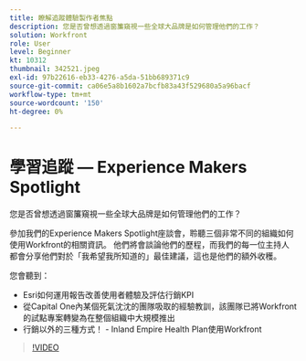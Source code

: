 ```yaml
---
title: 瞭解追蹤體驗製作者焦點
description: 您是否曾想透過窗簾窺視一些全球大品牌是如何管理他們的工作？
solution: Workfront
role: User
level: Beginner
kt: 10312
thumbnail: 342521.jpeg
exl-id: 97b22616-eb33-4276-a5da-51bb689371c9
source-git-commit: ca06e5a8b1602a7bcfb83a43f529680a5a96bacf
workflow-type: tm+mt
source-wordcount: '150'
ht-degree: 0%

---
```


# 學習追蹤 — Experience Makers Spotlight

您是否曾想透過窗簾窺視一些全球大品牌是如何管理他們的工作？

參加我們的Experience Makers Spotlight座談會，聆聽三個非常不同的組織如何使用Workfront的相關資訊。 他們將會談論他們的歷程，而我們的每一位主持人都會分享他們對於「我希望我所知道的」最佳建議，這也是他們的額外收穫。

您會聽到：

* Esri如何運用報告改善使用者體驗及評估行銷KPI
* 從Capital One內某個死氣沈沈的團隊吸取的經驗教訓，該團隊已將Workfront的試點專案轉變為在整個組織中大規模推出
* 行銷以外的三種方式！ - Inland Empire Health Plan使用Workfront

>[!VIDEO](https://video.tv.adobe.com/v/342521/?quality=12&learn=on)
